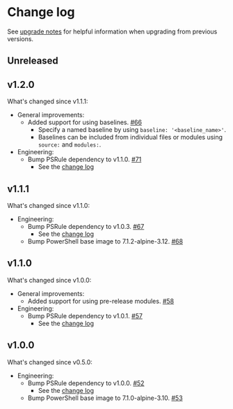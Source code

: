 # Change log

See [upgrade notes][upgrade-notes] for helpful information when upgrading from previous versions.

[upgrade-notes]: upgrade-notes.md

## Unreleased

## v1.2.0

What's changed since v1.1.1:

- General improvements:
  - Added support for using baselines. [#66](https://github.com/microsoft/ps-rule/issues/66)
    - Specify a named baseline by using `baseline: '<baseline_name>'`.
    - Baselines can be included from individual files or modules using `source:` and `modules:`.
- Engineering:
  - Bump PSRule dependency to v1.1.0. [#71](https://github.com/microsoft/ps-rule/issues/71)
    - See the [change log](https://github.com/microsoft/PSRule/blob/main/docs/CHANGELOG-v1.md#v110)

## v1.1.1

What's changed since v1.1.0:

- Engineering:
  - Bump PSRule dependency to v1.0.3. [#67](https://github.com/microsoft/ps-rule/issues/67)
    - See the [change log](https://github.com/microsoft/PSRule/blob/main/docs/CHANGELOG-v1.md#v103)
  - Bump PowerShell base image to 7.1.2-alpine-3.12. [#68](https://github.com/microsoft/ps-rule/issues/68)

## v1.1.0

What's changed since v1.0.0:

- General improvements:
  - Added support for using pre-release modules. [#58](https://github.com/microsoft/ps-rule/issues/58)
- Engineering:
  - Bump PSRule dependency to v1.0.1. [#57](https://github.com/microsoft/ps-rule/issues/57)
    - See the [change log](https://github.com/microsoft/PSRule/blob/main/docs/CHANGELOG-v1.md#v101)

## v1.0.0

What's changed since v0.5.0:

- Engineering:
  - Bump PSRule dependency to v1.0.0. [#52](https://github.com/microsoft/ps-rule/issues/52)
    - See the [change log](https://github.com/microsoft/PSRule/blob/main/docs/CHANGELOG-v1.md#v100)
  - Bump PowerShell base image to 7.1.0-alpine-3.10. [#53](https://github.com/microsoft/ps-rule/issues/53)
